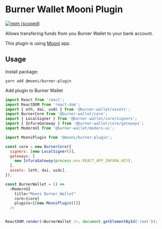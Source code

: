 # Burner Wallet Mooni Plugin

[![npm (scoped)](https://img.shields.io/npm/v/@mooni/burner-plugin)](https://www.npmjs.com/package/@mooni/burner-plugin)

Allows transfering funds from you Burner Wallet to your bank account. 

This plugin is using [Mooni](https://mooni.tech) app.

## Usage

Install package:

```
yarn add @mooni/burner-plugin
```

Add plugin to Burner Wallet

```javascript
import React from 'react';
import ReactDOM from 'react-dom';
import { eth, dai, usdc } from '@burner-wallet/assets';
import BurnerCore from '@burner-wallet/core';
import { LocalSigner } from '@burner-wallet/core/signers';
import { InfuraGateway } from '@burner-wallet/core/gateways';
import ModernUI from '@burner-wallet/modern-ui';

import MooniPlugin from '@mooni/burner-plugin';

const core = new BurnerCore({
  signers: [new LocalSigner()],
  gateways: [
    new InfuraGateway(process.env.REACT_APP_INFURA_KEY),
  ],
  assets: [eth, dai, usdc],
});

const BurnerWallet = () =>
  <ModernUI
    title="Mooni Burner Wallet"
    core={core}
    plugins={[new MooniPlugin()]}
  />


ReactDOM.render(<BurnerWallet />, document.getElementById('root'));
```
